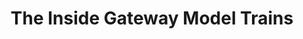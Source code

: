 ---
title: "The Inside Gateway Model Trains"
url: /woodenville/the-inside-gateway-model-trains/
shop: toys
---